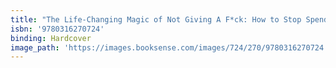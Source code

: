 ```yaml
---
title: "The Life-Changing Magic of Not Giving A F*ck: How to Stop Spending Time You Don't Have with People You Don't Like Doing Things You Don't Want to Do"
isbn: '9780316270724'
binding: Hardcover
image_path: 'https://images.booksense.com/images/724/270/9780316270724.jpg'
---
```



